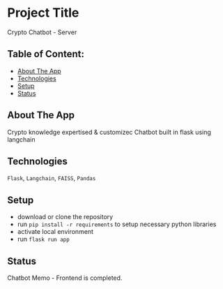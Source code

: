 # Project Title

Crypto Chatbot - Server

## Table of Content:

- [About The App](#about-the-app)
- [Technologies](#technologies)
- [Setup](#setup)
- [Status](#status)

## About The App

Crypto knowledge expertised & customizec Chatbot built in flask using langchain

## Technologies

`Flask`, `Langchain`, `FAISS`, `Pandas`

## Setup

- download or clone the repository
- run `pip install -r requirements` to setup necessary python libraries
- activate local environment
- run `flask run app`

## Status

Chatbot Memo - Frontend is completed.
